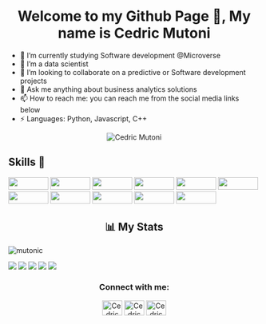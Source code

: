 <h1 align="center">Welcome to my Github Page 👋, My name is Cedric Mutoni</h1>

- 🌱 I’m currently studying Software development @Microverse
- 🔭 I’m a data scientist 
- 👯 I’m looking to collaborate on a predictive or Software development projects
- 💬 Ask me anything about business analytics solutions 
- 📫 How to reach me: you can reach me from the social media links below
- ⚡ Languages: Python, Javascript, C++

<!-- Profile views -->

<p align="center"> <img src="https://komarev.com/ghpvc/?username=mutonic&label=Profile%20views&color=0e75b6&style=flat" alt="Cedric Mutoni" /> </p>

## Skills 💪

<p>

<!-- html5 -->
<img width ='80px' height='25px' src='https://img.shields.io/badge/HTML5-E34F26?style=for-the-badge&amp;logo=html5&amp;logoColor=white' />

<!-- css3 -->
<img width ='80px' height='25px' src='https://img.shields.io/badge/CSS3-1572B6?style=for-the-badge&amp;logo=css3&amp;logoColor=white' />

<!-- javascript -->
<img width ='80px' height='25px' src='https://img.shields.io/badge/JavaScript-323330?style=for-the-badge&amp;logo=javascript&amp;logoColor=F7DF1E' />

<!-- postgresql -->
<img width ='80px' height='25px' src='https://img.shields.io/badge/PostgreSQL-316192?style=for-the-badge&amp;logo=postgresql&amp;logoColor=white' />

<!-- python -->
<img width ='80px' height='25px' src='https://img.shields.io/badge/Python-100000?style=for-the-badge&amp;logo=github&amp;logoColor=white' />

<!-- SQL -->
<img width ='80px' height='25px' src='https://img.shields.io/badge/SQL-100000?style=for-the-badge&amp;logo=github&amp;logoColor=white' />

<!-- github -->
<img width ='80px' height='25px' src='https://img.shields.io/badge/GitHub-100000?style=for-the-badge&amp;logo=github&amp;logoColor=white' />

<!-- Machine Learning -->
<img width ='80px' height='25px' src='https://img.shields.io/badge/ML-Machine%20Learning-brightgreen' />

<!-- netlify -->
<img width ='80px' height='25px' src='https://img.shields.io/badge/Netlify-00C7B7?style=for-the-badge&amp;logo=netlify&amp;logoColor=white' />

<!-- mongodb -->
<img width ='80px' height='25px' src='https://img.shields.io/badge/MongoDB-4EA94B?style=for-the-badge&amp;logo=mongodb&amp;logoColor=white' />

<!-- Deep Learning -->
<img width ='80px' height='25px' src='https://img.shields.io/badge/DL-Deep%20Learning-blue' />

</p>

<!-- Stats -->

<h2 align="center">📊 My Stats</h2>

<!-- Github stats -->

<p align="left">&nbsp;
  <img align="left" src="https://github-readme-stats.vercel.app/api?username=mutonic&show_icons=true&locale=en" alt="mutonic" />
</p>

<p>
  <p>
    <img src="https://views.whatilearened.today/views/github/mutonic/views.svg"/>
    <a href="https://github.com/mutonic?tab=followers"><img src="https://img.shields.io/github/followers/mutonic?color=%234CC61E&label=GitHub%20Followers%20%3A"/></a>
    <a href="https://github.com/mutonic?tab=repositories"><img src="https://badges.frapsoft.com/os/v2/open-source.svg?v=103"/></a>
    <a href="https://github.com/Naereen/badges"><img src="https://img.shields.io/badge/badges-awesome-green.svg"/></a>
    <a href="mailto:mutoni.cedm@gmail.com?subject=[GitHub]%20🔥%20Ask%20me%20anything&body=Hello%20Bayrem%2C%0A%0AI am%20sending%20you%20this%20mail%20after%20seeing%20your%20GitHub profile%20to..."><img src="https://img.shields.io/badge/Ask%20me-anything-1abc9c.svg"/></a>
  </p>
</p>

<!-- Socials -->

<h3 align="center">Connect with me:</h3>
<p align="center">
<a href="https://linkedin.com/in/mutoni-cedric/" target="blank"><img align="center" src="https://raw.githubusercontent.com/rahuldkjain/github-profile-readme-generator/master/src/images/icons/Social/linked-in-alt.svg" alt="Cedric Mutoni" height="30" width="40" /></a>
<a href="https://twitter.com/cedricmtoni" target="blank"><img align="center" src="https://raw.githubusercontent.com/rahuldkjain/github-profile-readme-generator/master/src/images/icons/Social/twitter.svg" alt="Cedric Mutoni" height="30" width="40" /></a>
 <a href="https://github.com/mutonic" target="blank"><img align="center" src="https://raw.githubusercontent.com/rahuldkjain/github-profile-readme-generator/master/src/images/icons/Social/github.svg" alt="Cedric Mutoni" height="30" width="40" /></a>
</p>


